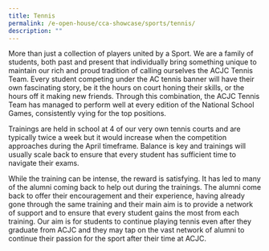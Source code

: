 ```yaml
---
title: Tennis
permalink: /e-open-house/cca-showcase/sports/tennis/
description: ""
---
```

More than just a collection of players united by a Sport. We are a family of students, both past and present that individually bring something unique to maintain our rich and proud tradition of calling ourselves the ACJC Tennis Team. Every student competing under the AC tennis banner will have their own fascinating story, be it the hours on court honing their skills, or the hours off it making new friends. Through this combination, the ACJC Tennis Team has managed to perform well at every edition of the National School Games, consistently vying for the top positions.

  

Trainings are held in school at 4 of our very own tennis courts and are typically twice a week but it would increase when the competition approaches during the April timeframe. Balance is key and trainings will usually scale back to ensure that every student has sufficient time to navigate their exams.

  

While the training can be intense, the reward is satisfying. It has led to many of the alumni coming back to help out during the trainings. The alumni come back to offer their encouragement and their experience, having already gone through the same training and their main aim is to provide a network of support and to ensure that every student gains the most from each training. Our aim is for students to continue playing tennis even after they graduate from ACJC and they may tap on the vast network of alumni to continue their passion for the sport after their time at ACJC.